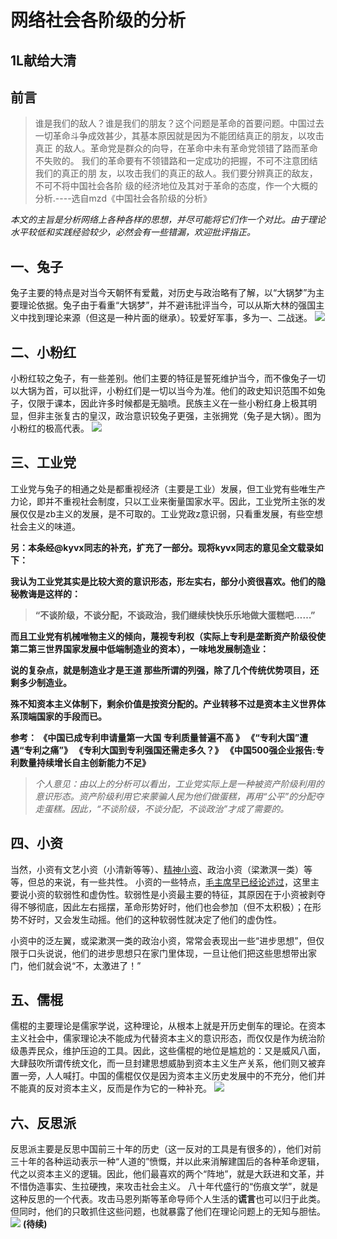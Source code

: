 # 网络社会各阶级的分析
## 1L献给大清
## 前言
> 谁是我们的敌人？谁是我们的朋友？这个问题是革命的首要问题。中国过去
一切革命斗争成效甚少，其基本原因就是因为不能团结真正的朋友，以攻击真正
的敌人。革命党是群众的向导，在革命中未有革命党领错了路而革命不失败的。
我们的革命要有不领错路和一定成功的把握，不可不注意团结我们的真正的朋
友，以攻击我们的真正的敌人。我们要分辨真正的敌友，不可不将中国社会各阶
级的经济地位及其对于革命的态度，作一个大概的分析.----选自mzd《中国社会各阶级的分析》

*本文的主旨是分析网络上各种各样的思想，并尽可能将它们作一个对比。由于理论水平较低和实践经验较少，必然会有一些错漏，欢迎批评指正。*
## 一、兔子
兔子主要的特点是对当今天朝怀有爱戴，对历史与政治略有了解，以“大锅梦”为主要理论依据。兔子由于看重“大锅梦”，并不避讳批评当今，可以从斯大林的强国主义中找到理论来源（但这是一种片面的继承）。较爱好军事，多为一、二战迷。
![ ](https://imgsa.baidu.com/forum/w%3D580/sign=0907b073c111728b302d8c2af8fdc3b3/2a5c1a08c93d70cfe3c095eff4dcd100bba12bf9.jpg)
## 二、小粉红
小粉红较之兔子，有一些差别。他们主要的特征是誓死维护当今，而不像兔子一切以大锅为首，可以批评，小粉红们是一切以当今为准。他们的政史知识范围不如兔子，仅限于课本，因此许多时候都是无脑喷。民族主义在一些小粉红身上极其明显，但非主张复古的皇汉，政治意识较兔子更强，主张拥党（兔子是大锅）。图为小粉红的极高代表。
![ ](https://imgsa.baidu.com/forum/w%3D580/sign=949641383badcbef01347e0e9cae2e0e/59b5ec2297dda144e900144eb8b7d0a20df486a0.jpg)
## 三、工业党
工业党与兔子的相通之处是都重视经济（主要是工业）发展，但工业党有些唯生产力论，即并不重视社会制度，只以工业来衡量国家水平。因此，工业党所主张的发展仅仅是zb主义的发展，是不可取的。工业党政z意识弱，只看重发展，有些空想社会主义的味道。

**另：本条经@kyvx同志的补充，扩充了一部分。现将kyvx同志的意见全文载录如下：**

**我认为工业党其实是比较大资的意识形态，形左实右，部分小资很喜欢。他们的隐秘教诲是这样的：**

> **“不谈阶级，不谈分配，不谈政治，我们继续快快乐乐地做大蛋糕吧……”**

**而且工业党有机械唯物主义的倾向，蔑视专利权（实际上专利是垄断资产阶级役使第二第三世界国家发展中低端制造业的资本），一味地发展制造业：**

**说的复杂点，就是制造业才是王道 那些所谓的列强，除了几个传统优势项目，还剩多少制造业。**

**殊不知资本主义体制下，剩余价值是按资分配的。产业转移不过是资本主义世界体系顶端国家的手段而已。**

**参考：
  《中国已成专利申请量第一大国 专利质量普遍不高 》
  《“专利大国”遭遇“专利之痛”》
  《专利大国到专利强国还需走多久？》
  《中国500强企业报告:专利数量持续增长自主创新能力不足》**


> *个人意见：由以上的分析可以看出，工业党实际上是一种被资产阶级利用的意识形态。资产阶级利用它来蒙骗人民为他们做蛋糕，再用“公平”的分配夺走蛋糕。因此，“不谈阶级，不谈分配，不谈政治”才成了需要的。*
## 四、小资

当然，小资有文艺小资（小清新等等）、[精神小资](https://tieba.baidu.com/p/5195642163)、政治小资（梁漱溟一类）等等，但总的来说，有一些共性。
小资的一些特点，[毛主席早已经论述过](https://tieba.baidu.com/p/5261355442)，这里主要说小资的软弱性和虚伪性。软弱性是小资最主要的特征，其原因在于小资被剥夺得不够彻底，因此左右摇摆，革命形势好时，他们也会参加（但不太积极）；在形势不好时，又会发生动摇。他们的这种软弱性就决定了他们的虚伪性。

小资中的泛左翼，或梁漱溟一类的政治小资，常常会表现出一些“进步思想”，但仅限于口头说说，他们的进步思想只在家门里体现，一旦让他们把这些思想带出家门，他们就会说“不，太激进了！”
## 五、儒棍

儒棍的主要理论是儒家学说，这种理论，从根本上就是开历史倒车的理论。在资本主义社会中，儒家理论决不能成为代替资本主义的意识形态，而仅仅是作为统治阶级愚弄民众，维护压迫的工具。因此，这些儒棍的地位是尴尬的：又是威风八面，大肆鼓吹所谓传统文化，而一旦封建思想威胁到资本主义生产关系，他们则又被弃置一旁，人人喊打。中国的儒棍仅仅是因为资本主义历史发展中的不充分，他们并不能真的反对资本主义，反而是作为它的一种补充。
![](https://imgsa.baidu.com/forum/w%3D580/sign=b8ae890cf1f2b211e42e8546fa816511/805bcb013af33a8741c6ef65cc5c10385243b58e.jpg)

## 六、反思派

反思派主要是反思中国前三十年的历史（这一反对的工具是有很多的），他们对前三十年的各种运动表示一种“人道的”愤慨，并以此来消解建国后的各种革命逻辑，代之以资本主义的逻辑。因此，他们最喜欢的两个“阵地”，就是大跃进和文革，并不惜伪造事实、生拉硬拽，来攻击社会主义。
八十年代盛行的“伤痕文学”，就是这种反思的一个代表。攻击马恩列斯等革命导师个人生活的**谎言**也可以归于此类。但同时，他们的只敢抓住这些问题，也就暴露了他们在理论问题上的无知与胆怯。
![](https://imgsa.baidu.com/forum/w%3D580/sign=7f9bb9303efa828bd1239debcd1e41cd/e6bce183d158ccbfaf24880f14d8bc3eb03541ca.jpg)
**(待续)**
